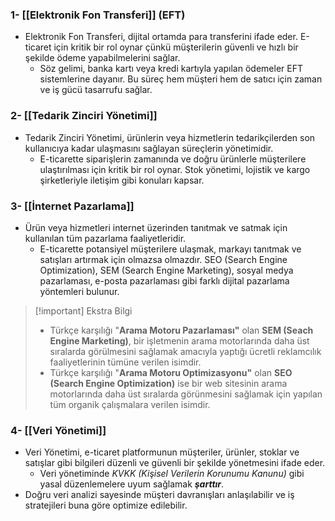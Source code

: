 ### 1- [[Elektronik Fon Transferi]] (EFT)
- Elektronik Fon Transferi, dijital ortamda para transferini ifade eder. E-ticaret için kritik bir rol oynar çünkü müşterilerin güvenli ve hızlı bir şekilde ödeme yapabilmelerini sağlar. 
	- Söz gelimi, banka kartı veya kredi kartıyla yapılan ödemeler EFT sistemlerine dayanır. Bu süreç hem müşteri hem de satıcı için zaman ve iş gücü tasarrufu sağlar.
### 2- [[Tedarik Zinciri Yönetimi]]
- Tedarik Zinciri Yönetimi, ürünlerin veya hizmetlerin tedarikçilerden son kullanıcıya kadar ulaşmasını sağlayan süreçlerin yönetimidir. 
	- E-ticarette siparişlerin zamanında ve doğru ürünlerle müşterilere ulaştırılması için kritik bir rol oynar. Stok yönetimi, lojistik ve kargo şirketleriyle iletişim gibi konuları kapsar.
### 3- [[İnternet Pazarlama]]
- Ürün veya hizmetleri internet üzerinden tanıtmak ve satmak için kullanılan tüm pazarlama faaliyetleridir.
	- E-ticarette potansiyel müşterilere ulaşmak, markayı tanıtmak ve satışları artırmak için olmazsa olmazdır. SEO (Search Engine Optimization), SEM (Search Engine Marketing), sosyal medya pazarlaması, e-posta pazarlaması gibi farklı dijital pazarlama yöntemleri bulunur.

> [!important] Ekstra Bilgi
> - Türkçe karşılığı "**Arama Motoru Pazarlaması"** olan **SEM (Seach Engine Marketing)**, bir işletmenin arama motorlarında daha üst sıralarda görülmesini sağlamak amacıyla yaptığı ücretli reklamcılık faaliyetlerinin tümüne verilen isimdir.
> - Türkçe karşılığı "**Arama Motoru Optimizasyonu"** olan **SEO (Search Engine Optimization)** ise bir web sitesinin arama motorlarında daha üst sıralarda görünmesini sağlamak için yapılan tüm organik çalışmalara verilen isimdir.


### 4- [[Veri Yönetimi]]
- Veri Yönetimi, e-ticaret platformunun müşteriler, ürünler, stoklar ve satışlar gibi bilgileri düzenli ve güvenli bir şekilde yönetmesini ifade eder. 
	- Veri yönetiminde *KVKK (Kişisel Verilerin Korunumu Kanunu)* gibi yasal düzenlemelere uyum sağlamak ***şarttır***.
- Doğru veri analizi sayesinde müşteri davranışları anlaşılabilir ve iş stratejileri buna göre optimize edilebilir. 